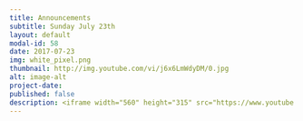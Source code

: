 ```yaml
---
title: Announcements
subtitle: Sunday July 23th
layout: default
modal-id: 58
date: 2017-07-23
img: white_pixel.png
thumbnail: http://img.youtube.com/vi/j6x6LmWdyDM/0.jpg
alt: image-alt
project-date:
published: false
description: <iframe width="560" height="315" src="https://www.youtube.com/embed/j6x6LmWdyDM" frameborder="0" allowfullscreen></iframe>
---
```

